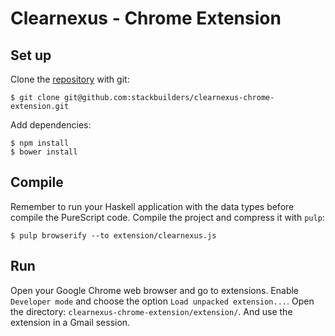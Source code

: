 # Clearnexus - Chrome Extension
## Set up
Clone the [repository][repository] with git:

```
$ git clone git@github.com:stackbuilders/clearnexus-chrome-extension.git
```

Add dependencies:

```
$ npm install
$ bower install
```

## Compile
Remember to run your Haskell application with the data types before compile the
PureScript code. Compile the project and compress it with `pulp`:

```
$ pulp browserify --to extension/clearnexus.js
```

## Run
Open your Google Chrome web browser and go to extensions.
Enable `Developer mode` and choose the option `Load unpacked extension...`.
Open the directory: `clearnexus-chrome-extension/extension/`. And use the extension
in a Gmail session.

[repository]: https://github.com/stackbuilders/clearnexus-chrome-extension
